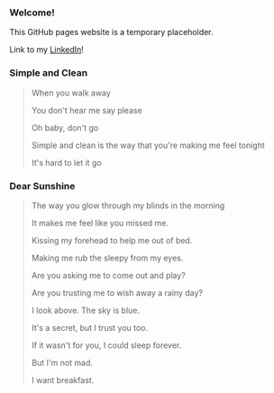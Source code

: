 ### Welcome!

This GitHub pages website is a temporary placeholder.

Link to my [LinkedIn](https://www.linkedin.com/in/devinjho/)!

### Simple and Clean

> When you walk away
> 
> You don't hear me say please
> 
> Oh baby, don't go
> 
> Simple and clean is the way that you're making me feel tonight
> 
> It's hard to let it go

### Dear Sunshine
>
> The way you glow through my blinds in the morning
>
> It makes me feel like you missed me.
>
> Kissing my forehead to help me out of bed.
>
> Making me rub the sleepy from my eyes.
>
> 
>
> Are you asking me to come out and play?
>
> Are you trusting me to wish away a rainy day?
>
> I look above. The sky is blue.
>
> It's a secret, but I trust you too.
>
>
> If it wasn't for you, I could sleep forever.
>
> But I'm not mad.
>
> 
>
> I want breakfast.

